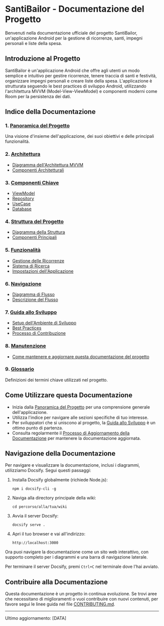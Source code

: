 # SantiBailor - Documentazione del Progetto

Benvenuti nella documentazione ufficiale del progetto SantiBailor, un'applicazione Android per la gestione di ricorrenze, santi, impegni personali e liste della spesa.

## Introduzione al Progetto

SantiBailor è un'applicazione Android che offre agli utenti un modo semplice e intuitivo per gestire ricorrenze, tenere traccia di santi e festività, organizzare impegni personali e creare liste della spesa. L'applicazione è strutturata seguendo le best practices di sviluppo Android, utilizzando l'architettura MVVM (Model-View-ViewModel) e componenti moderni come Room per la persistenza dei dati.

## Indice della Documentazione

### 1. [Panoramica del Progetto](./panoramica-progetto.md)
Una visione d'insieme dell'applicazione, dei suoi obiettivi e delle principali funzionalità.

### 2. [Architettura](./architettura/overview.md)
- [Diagramma dell'Architettura MVVM](./architettura/diagramma-mvvm.md)
- [Componenti Architetturali](./architettura/componenti-architetturali.md)

### 3. [Componenti Chiave](./componenti-chiave/overview.md)
- [ViewModel](./componenti-chiave/viewmodel.md)
- [Repository](./componenti-chiave/repository.md)
- [UseCase](./componenti-chiave/usecase.md)
- [Database](./componenti-chiave/database.md)

### 4. [Struttura del Progetto](./struttura-progetto/overview.md)
- [Diagramma della Struttura](./struttura-progetto/diagramma-struttura.md)
- [Componenti Principali](./struttura-progetto/componenti-principali.md)

### 5. [Funzionalità](./funzionalita/overview.md)
- [Gestione delle Ricorrenze](./funzionalita/gestione-ricorrenze.md)
- [Sistema di Ricerca](./funzionalita/sistema-ricerca.md)
- [Impostazioni dell'Applicazione](./funzionalita/impostazioni-app.md)

### 6. [Navigazione](./navigazione/overview.md)
- [Diagramma di Flusso](./navigazione/diagramma-flusso.md)
- [Descrizione del Flusso](./navigazione/descrizione-flusso.md)

### 7. [Guida allo Sviluppo](./guida-sviluppo/overview.md)
- [Setup dell'Ambiente di Sviluppo](./guida-sviluppo/setup-ambiente.md)
- [Best Practices](./guida-sviluppo/best-practices.md)
- [Processo di Contribuzione](./guida-sviluppo/processo-contribuzione.md)

### 8. [Manutenzione](./manutenzione/overview.md)
- [Come mantenere e aggiornare questa documentazione del progetto](./manutenzione/aggiornamento-documentazione.md)

### 9. [Glossario](./glossario.md)
Definizioni dei termini chiave utilizzati nel progetto.

## Come Utilizzare questa Documentazione

- Inizia dalla [Panoramica del Progetto](./panoramica-progetto.md) per una comprensione generale dell'applicazione.
- Utilizza l'indice per navigare alle sezioni specifiche di tuo interesse.
- Per sviluppatori che si uniscono al progetto, la [Guida allo Sviluppo](./guida-sviluppo/overview.md) è un ottimo punto di partenza.
- Consulta regolarmente il [Processo di Aggiornamento della Documentazione](./manutenzione/aggiornamento-documentazione.md) per mantenere la documentazione aggiornata.

## Navigazione della Documentazione

Per navigare e visualizzare la documentazione, inclusi i diagrammi, utilizziamo Docsify. Segui questi passaggi:

1. Installa Docsify globalmente (richiede Node.js):
   ```
   npm i docsify-cli -g
   ```

2. Naviga alla directory principale della wiki:
   ```
   cd percorso/alla/tua/wiki
   ```

3. Avvia il server Docsify:
   ```
   docsify serve .
   ```

4. Apri il tuo browser e vai all'indirizzo:
   ```
   http://localhost:3000
   ```

Ora puoi navigare la documentazione come un sito web interattivo, con supporto completo per i diagrammi e una barra di navigazione laterale.

Per terminare il server Docsify, premi `Ctrl+C` nel terminale dove l'hai avviato.

## Contribuire alla Documentazione

Questa documentazione è un progetto in continua evoluzione. Se trovi aree che necessitano di miglioramenti o vuoi contribuire con nuovi contenuti, per favore segui le linee guida nel file [CONTRIBUTING.md](./CONTRIBUTING.md).

---

Ultimo aggiornamento: [DATA]

